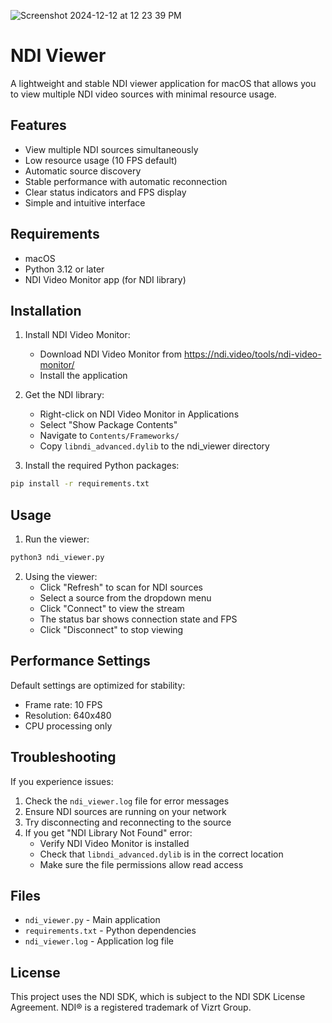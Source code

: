 
![Screenshot 2024-12-12 at 12 23 39 PM](https://github.com/user-attachments/assets/998b4a7b-4f78-46bc-945d-76a06377ce82)


# NDI Viewer

A lightweight and stable NDI viewer application for macOS that allows you to view multiple NDI video sources with minimal resource usage.

## Features

- View multiple NDI sources simultaneously
- Low resource usage (10 FPS default)
- Automatic source discovery
- Stable performance with automatic reconnection
- Clear status indicators and FPS display
- Simple and intuitive interface

## Requirements

- macOS
- Python 3.12 or later
- NDI Video Monitor app (for NDI library)

## Installation

1. Install NDI Video Monitor:
   - Download NDI Video Monitor from https://ndi.video/tools/ndi-video-monitor/
   - Install the application

2. Get the NDI library:
   - Right-click on NDI Video Monitor in Applications
   - Select "Show Package Contents"
   - Navigate to `Contents/Frameworks/`
   - Copy `libndi_advanced.dylib` to the ndi_viewer directory

3. Install the required Python packages:
```bash
pip install -r requirements.txt
```

## Usage

1. Run the viewer:
```bash
python3 ndi_viewer.py
```

2. Using the viewer:
   - Click "Refresh" to scan for NDI sources
   - Select a source from the dropdown menu
   - Click "Connect" to view the stream
   - The status bar shows connection state and FPS
   - Click "Disconnect" to stop viewing

## Performance Settings

Default settings are optimized for stability:
- Frame rate: 10 FPS
- Resolution: 640x480
- CPU processing only

## Troubleshooting

If you experience issues:
1. Check the `ndi_viewer.log` file for error messages
2. Ensure NDI sources are running on your network
3. Try disconnecting and reconnecting to the source
4. If you get "NDI Library Not Found" error:
   - Verify NDI Video Monitor is installed
   - Check that `libndi_advanced.dylib` is in the correct location
   - Make sure the file permissions allow read access

## Files

- `ndi_viewer.py` - Main application
- `requirements.txt` - Python dependencies
- `ndi_viewer.log` - Application log file

## License

This project uses the NDI SDK, which is subject to the NDI SDK License Agreement. NDI® is a registered trademark of Vizrt Group.
